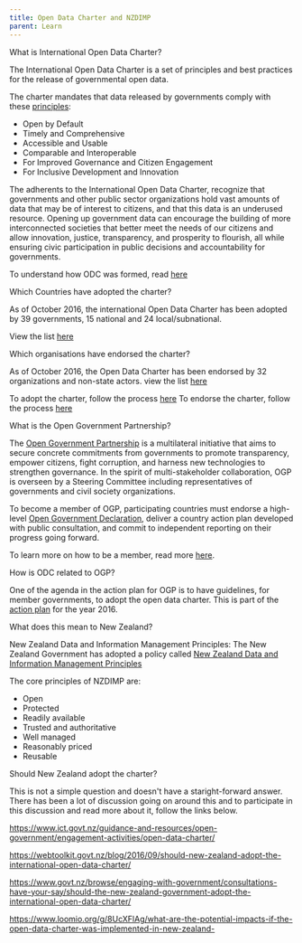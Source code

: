 ```yaml
---
title: Open Data Charter and NZDIMP
parent: Learn
---
```


What is International Open Data Charter?

The International Open Data Charter is a set of principles and best practices for the release of governmental open data. 

The charter mandates that data released by governments comply with these [principles](http://opendatacharter.net/principles/):

- Open by Default
- Timely and Comprehensive
- Accessible and Usable
- Comparable and Interoperable
- For Improved Governance and Citizen Engagement
- For Inclusive Development and Innovation

The adherents to the International Open Data Charter, recognize that governments and other public sector organizations hold vast amounts of data that may be of interest to citizens, and that this data is an underused resource. Opening up government data can encourage the building of more interconnected societies that better meet the needs of our citizens and allow innovation, justice, transparency, and prosperity to flourish, all while ensuring civic participation in public decisions and accountability for governments.

To understand how ODC was formed, read [here](http://opendatacharter.net/history/) 

Which Countries have adopted the charter?

As of October 2016, the international Open Data Charter has been adopted by 39 governments, 15 national and 24 local/subnational.

View the list [here](http://opendatacharter.net/adopted-by/)

Which organisations have endorsed the charter?

As of October 2016, the Open Data Charter has been endorsed by 32 organizations and non-state actors.
view the list [here](http://opendatacharter.net/endorsed-by/)

To adopt the charter, follow the process [here](http://opendatacharter.net/adopt-the-charter/)
To endorse the charter, follow the process [here](http://opendatacharter.net/endorse-the-charter/)

What is the Open Government Partnership?

The [Open Government Partnership](http://www.opengovpartnership.org/about/) is a multilateral initiative that aims to secure concrete commitments from governments to promote transparency, empower citizens, fight corruption, and harness new technologies to strengthen governance. In the spirit of multi-stakeholder collaboration, OGP is overseen by a Steering Committee including representatives of governments and civil society organizations.

To become a member of OGP, participating countries must endorse a high-level [Open Government Declaration](http://www.opengovpartnership.org/about/open-government-declaration), deliver a country action plan developed with public consultation, and commit to independent reporting on their progress going forward.

To learn more on how to be a member, read more [here](http://www.opengovpartnership.org/how-it-works/how-join).

How is ODC related to OGP?

One of the agenda in the action plan for OGP is to have guidelines, for member governments, to adopt the open data charter. This is part of the [action plan](http://www.opengovpartnership.org/workplan-2015-2016) for the year 2016.

What does this mean to New Zealand?

New Zealand Data and Information Management Principles:
The New Zealand Government has adopted a policy called [New Zealand Data and Information Management Principles](https://www.ict.govt.nz/guidance-and-resources/open-government/new-zealand-data-and-information-management-principles/)

The core principles of NZDIMP are:
- Open
- Protected
- Readily available
- Trusted and authoritative
- Well managed
- Reasonably priced
- Reusable

Should New Zealand adopt the charter?

This is not a simple question and doesn't have a staright-forward answer. There has been a lot of discussion going on around this and to participate in this discussion and read more about it, follow the links below.

https://www.ict.govt.nz/guidance-and-resources/open-government/engagement-activities/open-data-charter/

https://webtoolkit.govt.nz/blog/2016/09/should-new-zealand-adopt-the-international-open-data-charter/

https://www.govt.nz/browse/engaging-with-government/consultations-have-your-say/should-the-new-zealand-government-adopt-the-international-open-data-charter/

https://www.loomio.org/g/8UcXFlAg/what-are-the-potential-impacts-if-the-open-data-charter-was-implemented-in-new-zealand-